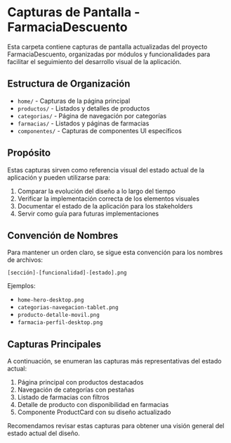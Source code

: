 # Capturas de Pantalla - FarmaciaDescuento

Esta carpeta contiene capturas de pantalla actualizadas del proyecto FarmaciaDescuento, organizadas por módulos y funcionalidades para facilitar el seguimiento del desarrollo visual de la aplicación.

## Estructura de Organización

- `home/` - Capturas de la página principal
- `productos/` - Listados y detalles de productos
- `categorias/` - Página de navegación por categorías
- `farmacias/` - Listados y páginas de farmacias
- `componentes/` - Capturas de componentes UI específicos

## Propósito

Estas capturas sirven como referencia visual del estado actual de la aplicación y pueden utilizarse para:

1. Comparar la evolución del diseño a lo largo del tiempo
2. Verificar la implementación correcta de los elementos visuales
3. Documentar el estado de la aplicación para los stakeholders
4. Servir como guía para futuras implementaciones

## Convención de Nombres

Para mantener un orden claro, se sigue esta convención para los nombres de archivos:

`[sección]-[funcionalidad]-[estado].png`

Ejemplos:

- `home-hero-desktop.png`
- `categorias-navegacion-tablet.png`
- `producto-detalle-movil.png`
- `farmacia-perfil-desktop.png`

## Capturas Principales

A continuación, se enumeran las capturas más representativas del estado actual:

1. Página principal con productos destacados
2. Navegación de categorías con pestañas
3. Listado de farmacias con filtros
4. Detalle de producto con disponibilidad en farmacias
5. Componente ProductCard con su diseño actualizado

Recomendamos revisar estas capturas para obtener una visión general del estado actual del diseño.

